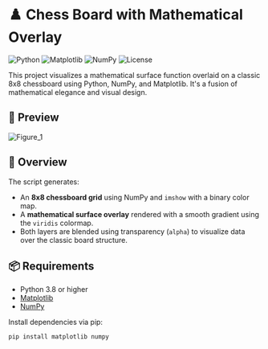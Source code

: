 # ♟️ Chess Board with Mathematical Overlay

![Python](https://img.shields.io/badge/Python-3.8%2B-blue.svg)
![Matplotlib](https://img.shields.io/badge/Matplotlib-3.x-orange)
![NumPy](https://img.shields.io/badge/NumPy-1.x-lightgrey)
![License](https://img.shields.io/badge/License-MIT-green.svg)

This project visualizes a mathematical surface function overlaid on a classic 8x8 chessboard using Python, NumPy, and Matplotlib. It's a fusion of mathematical elegance and visual design.

## 📸 Preview

![Figure_1](https://github.com/user-attachments/assets/7585d84a-ecfa-454d-adde-cd323c603953)


## 📌 Overview

The script generates:

- An **8x8 chessboard grid** using NumPy and `imshow` with a binary color map.
- A **mathematical surface overlay** rendered with a smooth gradient using the `viridis` colormap.
- Both layers are blended using transparency (`alpha`) to visualize data over the classic board structure.



## 📦 Requirements

- Python 3.8 or higher
- [Matplotlib](https://matplotlib.org/)
- [NumPy](https://numpy.org/)

Install dependencies via pip:

```bash
pip install matplotlib numpy
